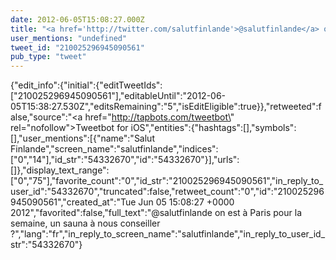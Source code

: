 ```yaml
---
date: 2012-06-05T15:08:27.000Z
title: "<a href='http://twitter.com/salutfinlande'>@salutfinlande</a> on est à Paris pour la semaine, un sauna à nous conseiller ?″"
user_mentions: "undefined"
tweet_id: "210025296945090561"
pub_type: "tweet"
---
```

{"edit_info":{"initial":{"editTweetIds":["210025296945090561"],"editableUntil":"2012-06-05T15:38:27.530Z","editsRemaining":"5","isEditEligible":true}},"retweeted":false,"source":"<a href=\"http://tapbots.com/tweetbot\" rel=\"nofollow\">Tweetbot for iOS</a>","entities":{"hashtags":[],"symbols":[],"user_mentions":[{"name":"Salut Finlande","screen_name":"salutfinlande","indices":["0","14"],"id_str":"54332670","id":"54332670"}],"urls":[]},"display_text_range":["0","75"],"favorite_count":"0","id_str":"210025296945090561","in_reply_to_user_id":"54332670","truncated":false,"retweet_count":"0","id":"210025296945090561","created_at":"Tue Jun 05 15:08:27 +0000 2012","favorited":false,"full_text":"@salutfinlande on est à Paris pour la semaine, un sauna à nous conseiller ?","lang":"fr","in_reply_to_screen_name":"salutfinlande","in_reply_to_user_id_str":"54332670"}
